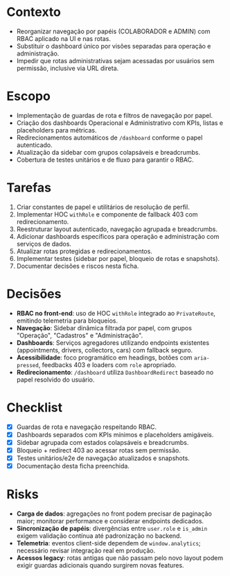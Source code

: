 # Contexto
- Reorganizar navegação por papéis (COLABORADOR e ADMIN) com RBAC aplicado na UI e nas rotas.
- Substituir o dashboard único por visões separadas para operação e administração.
- Impedir que rotas administrativas sejam acessadas por usuários sem permissão, inclusive via URL direta.

# Escopo
- Implementação de guardas de rota e filtros de navegação por papel.
- Criação dos dashboards Operacional e Administrativo com KPIs, listas e placeholders para métricas.
- Redirecionamentos automáticos de `/dashboard` conforme o papel autenticado.
- Atualização da sidebar com grupos colapsáveis e breadcrumbs.
- Cobertura de testes unitários e de fluxo para garantir o RBAC.

# Tarefas
1. Criar constantes de papel e utilitários de resolução de perfil.
2. Implementar HOC `withRole` e componente de fallback 403 com redirecionamento.
3. Reestruturar layout autenticado, navegação agrupada e breadcrumbs.
4. Adicionar dashboards específicos para operação e administração com serviços de dados.
5. Atualizar rotas protegidas e redirecionamentos.
6. Implementar testes (sidebar por papel, bloqueio de rotas e snapshots).
7. Documentar decisões e riscos nesta ficha.

# Decisões
- **RBAC no front-end**: uso de HOC `withRole` integrado ao `PrivateRoute`, emitindo telemetria para bloqueios.
- **Navegação**: Sidebar dinâmica filtrada por papel, com grupos "Operação", "Cadastros" e "Administração".
- **Dashboards**: Serviços agregadores utilizando endpoints existentes (appointments, drivers, collectors, cars) com fallback seguro.
- **Acessibilidade**: foco programático em headings, botões com `aria-pressed`, feedbacks 403 e loaders com `role` apropriado.
- **Redirecionamento**: `/dashboard` utiliza `DashboardRedirect` baseado no papel resolvido do usuário.

# Checklist
- [x] Guardas de rota e navegação respeitando RBAC.
- [x] Dashboards separados com KPIs mínimos e placeholders amigáveis.
- [x] Sidebar agrupada com estados colapsáveis e breadcrumbs.
- [x] Bloqueio + redirect 403 ao acessar rotas sem permissão.
- [x] Testes unitários/e2e de navegação atualizados e snapshots.
- [x] Documentação desta ficha preenchida.

# Risks
- **Carga de dados**: agregações no front podem precisar de paginação maior; monitorar performance e considerar endpoints dedicados.
- **Sincronização de papéis**: divergências entre `user.role` e `is_admin` exigem validação contínua até padronização no backend.
- **Telemetria**: eventos client-side dependem de `window.analytics`; necessário revisar integração real em produção.
- **Acessos legacy**: rotas antigas que não passam pelo novo layout podem exigir guardas adicionais quando surgirem novas features.


